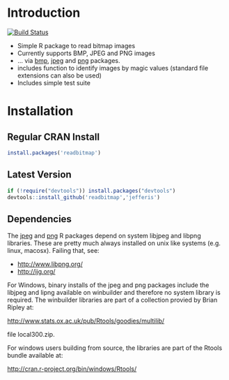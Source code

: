 Introduction
============
[![Build Status](https://travis-ci.org/jefferis/readbitmap.svg)](https://travis-ci.org/jefferis/readbitmap)

  * Simple R package to read bitmap images
  * Currently supports BMP, JPEG and PNG images
  * ... via [bmp](https://cran.r-project.org/package=bmp), [jpeg](https://cran.r-project.org/package=jpeg) and [png](https://cran.r-project.org/package=png) packages. 
  * includes function to identify images by magic values 
    (standard file extensions can also be used)
  * Includes simple test suite

Installation
============
Regular CRAN Install
--------------------
```r
install.packages('readbitmap')
```

Latest Version
--------------
```r
if (!require("devtools")) install.packages("devtools")
devtools::install_github('readbitmap','jefferis')
```

Dependencies
------------
The [jpeg](https://cran.r-project.org/package=jpeg) and 
[png](https://cran.r-project.org/package=png) R packages depend on system
libjpeg and libpng libraries.  These are pretty much always installed on unix
like systems (e.g. linux, macosx). Failing that, see:

  * http://www.libpng.org/
  * http://ijg.org/

For Windows, binary installs of the jpeg and png packages include the libjpeg
and lipng available on winbuilder and therefore no system library is required.
The winbuilder libraries are part of a collection provied by Brian Ripley at:

  http://www.stats.ox.ac.uk/pub/Rtools/goodies/multilib/

file local300.zip. 

For windows users building from source, the libraries are part of the Rtools
bundle available at:

  http://cran.r-project.org/bin/windows/Rtools/
